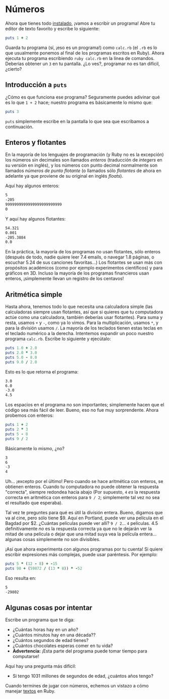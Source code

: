 Números
=======

Ahora que tienes todo [instalado](/aprende.a.programar), ¡vamos a escribir un programa!
Abre tu editor de texto favorito y escribe lo siguiente:

```ruby
puts 1 + 2
```

Guarda tu programa (sí, ¡eso es un programa!) como `calc.rb` (el `.rb`
es lo que usualmente ponemos al final de los programas escritos en Ruby).
Ahora ejecuta tu programa escribiendo `ruby calc.rb` en la línea de
comandos. Deberías obtener un `3` en tu pantalla. ¿Lo ves?, programar no
es tan difícil, ¿cierto?

Introducción a `puts`
---------------------

¿Cómo es que funciona ese programa? Seguramente puedes adivinar qué es lo
que `1 + 2` hace; nuestro programa es básicamente lo mismo que:

```ruby
puts 3
```

`puts` simplemente escribe en la pantalla lo que sea que escribamos a
continuación.

Enteros y flotantes
-------------------

En la mayoría de los lenguajes de programación (y Ruby no es la excepción)
los números sin decimales son llamados *enteros* (traducción de *integers*
en su versión en inglés), y los números con punto decimal normalmente son
llamados *números de punto flotante* (o llamados sólo *flotantes* de ahora
en adelante ya que proviene de su original en inglés *floats*).

Aquí hay algunos enteros:

```html
5
-205
9999999999999999999999999
0
```

Y aquí hay algunos flotantes:

```html
54.321
0.001
-205.3884
0.0
```

En la práctica, la mayoría de los programas no usan flotantes, sólo
enteros (después de todo, nadie quiere leer 7.4 emails, o navegar 1.8
páginas, o escuchar 5.24 de sus canciones favoritas...) Los flotantes
se usan más con propósitos académicos (como por ejemplo experimentos
científicos) y para gráficos en 3D. Incluso la mayoría de los programas
financieros usan enteros, ¡simplemente llevan un registro de los centavos!

Aritmética simple
-----------------

Hasta ahora, tenemos todo lo que necesita una calculadora simple (las
calculadoras siempre usan flotantes, así que si quieres que tu computadora
actúe como una calculadora, también deberías usar flotantes). Para suma y
resta, usamos `+` y `-`, como ya lo vimos. Para la multiplicación, usamos
`*`, y para la división usamos `/`. La mayoría de los teclados tienen estas
teclas en el teclado numérico a la derecha. Intentemos expandir un poco
nuestro programa `calc.rb`. Escribe lo siguiente y ejecútalo:

```ruby
puts 1.0 + 2.0
puts 2.0 * 3.0
puts 5.0 - 8.0
puts 9.0 / 2.0
```

Esto es lo que retorna el programa:

```html
3.0
6.0
-3.0
4.5
```

Los espacios en el programa no son importantes; simplemente hacen que el
código sea más fácil de leer. Bueno, eso no fue muy sorprendente. Ahora
probemos con enteros:

```ruby
puts 1 + 2
puts 2 * 3
puts 5 - 8
puts 9 / 2
```

Básicamente lo mismo, ¿no?

```html
3
6
-3
4
```

Uh... ¡excepto por el último! Pero cuando se hace aritmética con enteros,
se obtienen enteros. Cuando tu computadora no puede obtener la respuesta
"correcta", siempre redondea hacia abajo (Por supuesto, `4` *es* la
respuesta correcta en aritmética con enteros para `9 / 2`; simplemente
tal vez no sea el resultado que esperaba).

Tal vez te preguntes para qué es útil la división entera. Bueno, digamos
que va al cine, pero sólo tiene $9. Aquí en Portland, puede ver una
película en el Bagdad por $2. ¿Cuántas películas puede ver allí?
`9 / 2`... `4` películas. 4.5 definitivamente *no* es la respuesta
correcta ya que no le dejarán ver la mitad de una película o dejar que una
mitad suya vea la película entera... algunas cosas simplemente no son
divisibles.

¡Así que ahora experimenta con algunos programas por tu cuenta!
Si quiere escribir expresiones más complejas, puede usar paréntesis.
Por ejemplo:

```ruby
puts 5 * (12 - 8) + -15
puts 98 + (59872 / (13 * 8)) * -52
```

Eso resulta en:

```html
5
-29802
```

Algunas cosas por intentar
--------------------------

Escribe un programa que te diga:

* ¿Cuántas horas hay en un año?
* ¿Cuántos minutos hay en una década??
* ¿Cuántos segundos de edad tienes?
* ¿Cuántos chocolates esperas comer en tu vida?
* **Advertencia:** ¡Esta parte del programa puede tomar tiempo para computarse!

Aquí hay una pregunta más difícil:

* Si tengo 1031 millones de segundos de edad, ¿cuántos años tengo?

Cuando termines de jugar con números, echemos un vistazo a cómo manejar
[textos](/capitulos/textos.md) en Ruby.
